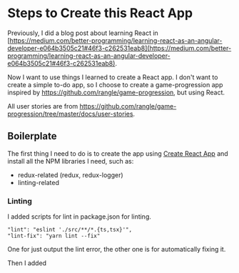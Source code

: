 # Steps to Create this React App

Previously, I did a blog post about learning React in [https://medium.com/better-programming/learning-react-as-an-angular-developer-e064b3505c21#46f3-c262531eab8](https://medium.com/better-programming/learning-react-as-an-angular-developer-e064b3505c21#46f3-c262531eab8).

Now I want to use things I learned to create a React app. I don't want to create a simple to-do app, so I choose to create a game-progression app inspired by https://github.com/rangle/game-progression, but using React.

All user stories are from https://github.com/rangle/game-progression/tree/master/docs/user-stories.

## Boilerplate

The first thing I need to do is to create the app using [Create React App](https://github.com/facebook/create-react-app) and install all the NPM libraries I need, such as:

* redux-related (redux, redux-logger)
* linting-related

### Linting
I added scripts for lint in package.json for linting.
```
"lint": "eslint './src/**/*.{ts,tsx}'",
"lint-fix": "yarn lint --fix"
```
One for just output the lint error, the other one is for automatically fixing it.

Then I added 

